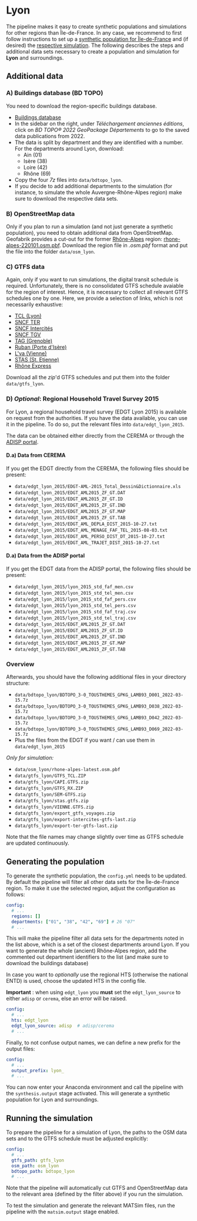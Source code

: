 # Lyon

The pipeline makes it easy to create synthetic populations and simulations
for other regions than Île-de-France. In any case, we recommend to first
follow instructions to set up a [synthetic population for Île-de-France](../population.md)
and (if desired) the [respective simulation](../simulation.md). The following
describes the steps and additional data sets necessary to create a population and
simulation for **Lyon** and surroundings.

## Additional data

### A) Buildings database (BD TOPO)

You need to download the region-specific buildings database.

- [Buildings database](https://geoservices.ign.fr/bdtopo)
- In the sidebar on the right, under *Téléchargement anciennes éditions*, click on *BD TOPO® 2022 GeoPackage Départements* to go to the saved data publications from 2022.
- The data is split by department and they are identified with a number. For the departments around Lyon, download:
  - Ain (01)
  - Isère (38)
  - Loire (42)
  - Rhône (69)
- Copy the four *7z* files into `data/bdtopo_lyon`.
- If you decide to add additional departments to the simulation (for instance, to simulate the whole Auvergne-Rhône-Alpes region) make sure to download the respective data sets.

### B) OpenStreetMap data

Only if you plan to run a simulation (and not just generate a synthetic population),
you need to obtain additional data from OpenStreetMap.
Geofabrik provides a cut-out for the former [Rhône-Alpes](https://download.geofabrik.de/europe/france/rhone-alpes.html) region: [rhone-alpes-220101.osm.pbf](https://download.geofabrik.de/europe/france/rhone-alpes-220101.osm.pbf). Download the region file in *.osm.pbf* format and put the file into the
folder `data/osm_lyon`.

### C) GTFS data

Again, only if you want to run simulations, the digital transit schedule is required.
Unfortunately, there is no consolidated GTFS schedule avaiable for the region of interest. Hence,
it is necessary to collect all relevant GTFS schedules one by one. Here, we
provide a selection of links, which is not necessarily exhaustive:

- [TCL (Lyon)](https://transport.data.gouv.fr/datasets/horaires-theoriques-du-reseau-transports-en-commun-lyonnais-1/)
- [SNCF TER](https://ressources.data.sncf.com/explore/dataset/sncf-ter-gtfs/information/)
- [SNCF Intercités](https://ressources.data.sncf.com/explore/dataset/sncf-intercites-gtfs/information/)
- [SNCF TGV](https://ressources.data.sncf.com/explore/dataset/horaires-des-train-voyages-tgvinouiouigo/information/)
- [TAG (Grenoble)](https://transport.data.gouv.fr/datasets/horaires-theoriques-du-reseau-tag/)
- [Ruban (Porte d'Isère)](https://transport.data.gouv.fr/datasets/reseau-ruban-donnees-theoriques/)
- [L'va (Vienne)](https://transport.data.gouv.fr/datasets/reseau-lva/?locale=en)
- [STAS (St. Etienne)](https://transport.data.gouv.fr/datasets/donnees-horaires-theoriques-gtfs-du-reseau-de-transport-de-la-metropole-de-saint-etienne-stas/?locale=fr&slug=donnees-horaires-theoriques-gtfs-du-reseau-de-transport-de-la-metropole-de-saint-etienne-stas)
- [Rhône Express](https://transport.data.gouv.fr/datasets/horaires-theoriques-du-service-rhonexpress-de-la-metropole-de-lyon-et-du-departement-du-rhone/)

Download all the *zip*'d GTFS schedules and put them into the folder `data/gtfs_lyon`.

### D) *Optional*: Regional Household Travel Survey 2015

For Lyon, a regional household travel survey (EDGT Lyon 2015) is available on request
from the authorities. If you have the data available, you can use it in the pipeline.
To do so, put the relevant files into `data/edgt_lyon_2015`.

The data can be obtained either directly from the CEREMA or through the [ADISP portal](http://www.progedo-adisp.fr/serie_emd.php).

#### D.a) Data from CEREMA

If you get the EDGT directly from the CEREMA, the following files should be present:

- `data/edgt_lyon_2015/EDGT-AML-2015_Total_Dessin&Dictionnaire.xls`
- `data/edgt_lyon_2015/EDGT_AML2015_ZF_GT.DAT`
- `data/edgt_lyon_2015/EDGT_AML2015_ZF_GT.ID`
- `data/edgt_lyon_2015/EDGT_AML2015_ZF_GT.IND`
- `data/edgt_lyon_2015/EDGT_AML2015_ZF_GT.MAP`
- `data/edgt_lyon_2015/EDGT_AML2015_ZF_GT.TAB`
- `data/edgt_lyon_2015/EDGT_AML_DEPLA_DIST_2015-10-27.txt`
- `data/edgt_lyon_2015/EDGT_AML_MENAGE_FAF_TEL_2015-08-03.txt`
- `data/edgt_lyon_2015/EDGT_AML_PERSO_DIST_DT_2015-10-27.txt`
- `data/edgt_lyon_2015/EDGT_AML_TRAJET_DIST_2015-10-27.txt`

#### D.a) Data from the ADISP portal

If you get the EDGT data from the ADISP portal, the following files should be present:

- `data/edgt_lyon_2015/lyon_2015_std_faf_men.csv`
- `data/edgt_lyon_2015/lyon_2015_std_tel_men.csv`
- `data/edgt_lyon_2015/lyon_2015_std_faf_pers.csv`
- `data/edgt_lyon_2015/lyon_2015_std_tel_pers.csv`
- `data/edgt_lyon_2015/lyon_2015_std_faf_traj.csv`
- `data/edgt_lyon_2015/lyon_2015_std_tel_traj.csv`
- `data/edgt_lyon_2015/EDGT_AML2015_ZF_GT.DAT`
- `data/edgt_lyon_2015/EDGT_AML2015_ZF_GT.ID`
- `data/edgt_lyon_2015/EDGT_AML2015_ZF_GT.IND`
- `data/edgt_lyon_2015/EDGT_AML2015_ZF_GT.MAP`
- `data/edgt_lyon_2015/EDGT_AML2015_ZF_GT.TAB`

### Overview

Afterwards, you should have the following additional files in your directory structure:

- `data/bdtopo_lyon/BDTOPO_3-0_TOUSTHEMES_GPKG_LAMB93_D001_2022-03-15.7z`
- `data/bdtopo_lyon/BDTOPO_3-0_TOUSTHEMES_GPKG_LAMB93_D038_2022-03-15.7z`
- `data/bdtopo_lyon/BDTOPO_3-0_TOUSTHEMES_GPKG_LAMB93_D042_2022-03-15.7z`
- `data/bdtopo_lyon/BDTOPO_3-0_TOUSTHEMES_GPKG_LAMB93_D069_2022-03-15.7z`
- Plus the files from the EDGT if you want / can use them in `data/edgt_lyon_2015`

*Only for simulation:*

- `data/osm_lyon/rhone-alpes-latest.osm.pbf`
- `data/gtfs_lyon/GTFS_TCL.ZIP`
- `data/gtfs_lyon/CAPI.GTFS.zip`
- `data/gtfs_lyon/GTFS_RX.ZIP`
- `data/gtfs_lyon/SEM-GTFS.zip`
- `data/gtfs_lyon/stas.gtfs.zip`
- `data/gtfs_lyon/VIENNE.GTFS.zip`
- `data/gtfs_lyon/export_gtfs_voyages.zip`
- `data/gtfs_lyon/export-intercites-gtfs-last.zip`
- `data/gtfs_lyon/export-ter-gtfs-last.zip`

Note that the file names may change slightly over time as GTFS schedule are
updated continuously.

## Generating the population

To generate the synthetic population, the `config.yml` needs to be updated. 
By default the pipeline will filter all other data sets for the
Île-de-France region. To make it use the selected region, adjust the
configuration as follows:

```yaml
config:
  # ...
  regions: []
  departments: ["01", "38", "42", "69"] # 26 "07"
  # ...
```

This will make the pipeline filter all data sets for the departments noted
in the list above, which is a set of the closest departments around Lyon.
If you want to generate the whole (ancient) Rhône-Alpes region, add the commented out
department identifiers to the list (and make sure to download the buildings database)

In case you want to *optionally* use the regional HTS (otherwise the national ENTD)
is used, choose the updated HTS in the config file.

**Important** : when using `edgt_lyon` you **must** set the `edgt_lyon_source` to either `adisp` or `cerema`, else an error will be raised.

```yaml
config:
  # ...
  hts: edgt_lyon
  edgt_lyon_source: adisp  # adisp/cerema
  # ...
```

Finally, to not confuse output names, we can define a new prefix for the output files:

```yaml
config:
  # ...
  output_prefix: lyon_
  # ...
```

You can now enter your Anaconda environment and call the pipeline with the
`synthesis.output` stage activated. This will generate a synthetic population
for Lyon and surroundings.

## Running the simulation

To prepare the pipeline for a simulation of Lyon, the paths to the OSM data sets and to the GTFS schedule must be adjusted explicitly:

```yaml
config:
  # ...
  gtfs_path: gtfs_lyon
  osm_path: osm_lyon
  bdtopo_path: bdtopo_lyon
  # ...
```

Note that the pipeline will automatically cut GTFS and OpenStreetMap data
to the relevant area (defined by the filter above) if you run the simulation.

To test the simulation and generate the relevant MATSim files, run the pipeline
with the `matsim.output` stage enabled.
